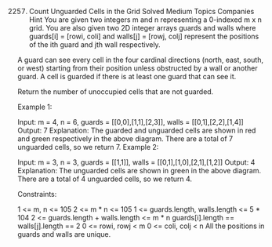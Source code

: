 2257. Count Unguarded Cells in the Grid
Solved
Medium
Topics
Companies
Hint
You are given two integers m and n representing a 0-indexed m x n grid. You are also given two 2D integer arrays guards and walls where guards[i] = [rowi, coli] and walls[j] = [rowj, colj] represent the positions of the ith guard and jth wall respectively.

A guard can see every cell in the four cardinal directions (north, east, south, or west) starting from their position unless obstructed by a wall or another guard. A cell is guarded if there is at least one guard that can see it.

Return the number of unoccupied cells that are not guarded.

 

Example 1:


Input: m = 4, n = 6, guards = [[0,0],[1,1],[2,3]], walls = [[0,1],[2,2],[1,4]]
Output: 7
Explanation: The guarded and unguarded cells are shown in red and green respectively in the above diagram.
There are a total of 7 unguarded cells, so we return 7.
Example 2:


Input: m = 3, n = 3, guards = [[1,1]], walls = [[0,1],[1,0],[2,1],[1,2]]
Output: 4
Explanation: The unguarded cells are shown in green in the above diagram.
There are a total of 4 unguarded cells, so we return 4.
 

Constraints:

1 <= m, n <= 105
2 <= m * n <= 105
1 <= guards.length, walls.length <= 5 * 104
2 <= guards.length + walls.length <= m * n
guards[i].length == walls[j].length == 2
0 <= rowi, rowj < m
0 <= coli, colj < n
All the positions in guards and walls are unique.